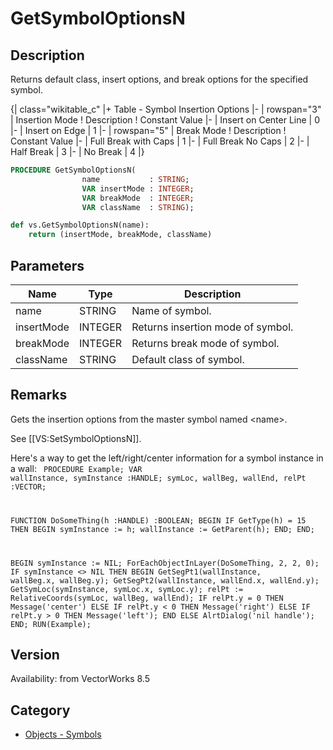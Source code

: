 # GetSymbolOptionsN

## Description
Returns default class, insert  options, and break options for the specified symbol. 

{| class="wikitable_c"
|+ Table - Symbol Insertion Options
|-
| rowspan="3" | Insertion Mode
! Description
! Constant Value
|-
| Insert on Center Line
| 0
|-
| Insert on Edge
| 1
|-
| rowspan="5" | Break Mode
! Description
! Constant Value
|-
| Full Break with Caps
| 1
|-
| Full Break No Caps
| 2
|-
| Half Break
| 3
|-
| No Break
| 4
|}

```pascal
PROCEDURE GetSymbolOptionsN(
				name           : STRING;
				VAR insertMode : INTEGER;
				VAR breakMode  : INTEGER;
				VAR className  : STRING);
```

```python
def vs.GetSymbolOptionsN(name):
    return (insertMode, breakMode, className)
```

## Parameters
|Name|Type|Description|
|---|---|---|
|name|STRING|Name of symbol.|
|insertMode|INTEGER|Returns insertion mode of symbol.|
|breakMode|INTEGER|Returns break mode of symbol.|
|className|STRING|Default class of symbol.|

## Remarks
Gets the insertion options from the master symbol named &lt;name&gt;.

See [[VS:SetSymbolOptionsN]].

Here's a way to get the left/right/center information for a symbol instance in a wall:
<code lang="pas">
PROCEDURE Example;
VAR
wallInstance, symInstance :HANDLE;
symLoc, wallBeg, wallEnd, relPt :VECTOR;

FUNCTION DoSomeThing(h :HANDLE) :BOOLEAN;
BEGIN
IF GetType(h) = 15 THEN BEGIN
symInstance := h;
wallInstance := GetParent(h);
END;
END;

BEGIN
symInstance := NIL;
ForEachObjectInLayer(DoSomeThing, 2, 2, 0);
IF symInstance &lt;&gt; NIL THEN BEGIN
GetSegPt1(wallInstance, wallBeg.x, wallBeg.y);
GetSegPt2(wallInstance, wallEnd.x, wallEnd.y);
GetSymLoc(symInstance, symLoc.x, symLoc.y);
relPt := RelativeCoords(symLoc, wallBeg, wallEnd);
IF relPt.y = 0 THEN Message('center') ELSE
IF relPt.y &lt; 0 THEN Message('right') ELSE
IF relPt.y &gt; 0 THEN Message('left');
END ELSE AlrtDialog('nil handle');
END;
RUN(Example);
</code>

## Version
Availability: from VectorWorks 8.5

## Category
* [Objects - Symbols](../Categories/Objects%20-%20Symbols.md)
